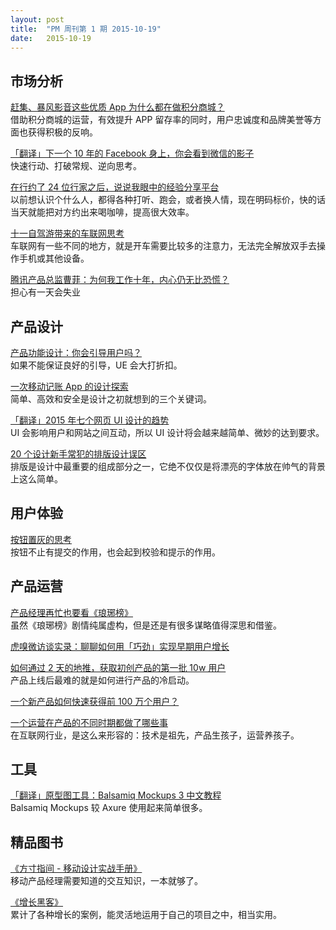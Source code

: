 ```yaml
---
layout: post
title:  "PM 周刊第 1 期 2015-10-19"
date:   2015-10-19
---
```


## 市场分析   

[赶集、暴风影音这些优质 App 为什么都在做积分商城？](http://mp.weixin.qq.com/s?__biz=MjM5NDEwMjg2MA==&mid=214174908&idx=1&sn=3cb17eb4be6e8b1b588411f3a82b3c54&scene=1&srcid=10150KPNwOMIvP2qidOf8jqE&from=groupmessage&isappinstalled=0#rd)     
借助积分商城的运营，有效提升 APP 留存率的同时，用户忠诚度和品牌美誉等方面也获得积极的反响。   

[「翻译」下一个 10 年的 Facebook 身上，你会看到微信的影子](http://www.geekpark.net/topics/213649)    
快速行动、打破常规、逆向思考。

[在行约了 24 位行家之后，说说我眼中的经验分享平台](http://mp.weixin.qq.com/s?__biz=MjM5NDA4MjAzMA==&mid=212391161&idx=1&sn=a22382702babc0ad5cbedd31b4872380&scene=1&srcid=1018ew65HQAtatPQqfmJurIM&from=groupmessage&isappinstalled=0#rd)    
以前想认识个什么人，都得各种打听、跑会，或者换人情，现在明码标价，快的话当天就能把对方约出来喝咖啡，提高很大效率。  

[十一自驾游带来的车联网思考](http://mp.weixin.qq.com/s?__biz=MjM5MDY2NjMyMw==&mid=212956346&idx=1&sn=d263297d3f5fbc22a0a5903461e4e557&scene=1&srcid=10154FilIXpYExTIxtsWNlbw&from=groupmessage&isappinstalled=0#rd)    
车联网有一些不同的地方，就是开车需要比较多的注意力，无法完全解放双手去操作手机或其他设备。  

[腾讯产品总监曹菲：为何我工作十年，内心仍无比恐慌？](http://mp.weixin.qq.com/s?__biz=MjM5ODEyNDA3Mg==&mid=400040564&idx=1&sn=9cc6285278419cb5b4bdbdce726fc44b&scene=2&srcid=1018Rhl3KmLtPlbwDHuC1zRT&from=timeline&isappinstalled=0&key=b410d3164f5f798e69250dff53acc7ab9de1b735e2fdfa23e7c616a86855eb89c3fff20f7979d2b6cc022cb1fa351234&ascene=0&uin=NDgwNzA1&devicetype=iMac+MacBookPro11%2C1+OSX+OSX+10.11+build(15A284)&version=11020201&pass_ticket=TrHCIWJHN%2BGsVgFnZoT7hQldUNZ91%2FgXL%2BLsYVUj93Y%3D)     
担心有一天会失业   

## 产品设计

[产品功能设计：你会引导用户吗？](http://mp.weixin.qq.com/s?__biz=MjM5NjA3ODI3Ng==&mid=208269348&idx=3&sn=50b9866bb6d31201a9574c7d1fb7c4ee&scene=1&srcid=10159q44kx3Bcpzd2CyVXpkB&from=groupmessage&isappinstalled=0#rd)    
如果不能保证良好的引导，UE 会大打折扣。 

[一次移动记账 App 的设计探索](http://isux.tencent.com/finance-mobile-app-design.html)    
简单、高效和安全是设计之初就想到的三个关键词。 

[「翻译」2015 年七个网页 UI 设计的趋势](http://ued.ctrip.com/blog/2015-seven-web-ui-design-trends.html)       
UI 会影响用户和网站之间互动，所以 UI 设计将会越来越简单、微妙的达到要求。  

[20 个设计新手常犯的排版设计误区](http://mp.weixin.qq.com/s?__biz=MjM5NjA3ODI3Ng==&mid=208269348&idx=2&sn=3b9c31fdb82c8eb25a1ce7102047f5f4&scene=1&srcid=10157W0PqT9httAXb5Dk4cI5&from=groupmessage&isappinstalled=0#rd)     
排版是设计中最重要的组成部分之一，它绝不仅仅是将漂亮的字体放在帅气的背景上这么简单。

## 用户体验

[按钮置灰的思考](http://ued.ctrip.com/blog/button-reset-grey-reflection.html)  
按钮不止有提交的作用，也会起到校验和提示的作用。  

## 产品运营

[产品经理再忙也要看《琅琊榜》](http://www.cyzone.cn/a/20151010/281523.html)     
虽然《琅琊榜》剧情纯属虚构，但是还是有很多谋略值得深思和借鉴。  

[虎嗅微访谈实录：聊聊如何用「巧劲」实现早期用户增长](http://mp.weixin.qq.com/s?__biz=MzA4NDk5OTgzMg==&mid=209244901&idx=1&sn=4f1c04591a958ec14caf8514878bf38e&scene=1&srcid=10158O4hhXiv9AIGdnsDdf9j&from=groupmessage&isappinstalled=0#rd)   

[如何通过 2 天的地推，获取初创产品的第一批 10w 用户](http://mp.weixin.qq.com/s?__biz=MjM5OTEwNjI2MA==&mid=210377033&idx=1&sn=e4a5acdf58a306f3815f0a18166fc65c&scene=1&srcid=1013nu3JztA00FeuJVrgxBgy&from=groupmessage&isappinstalled=0#rd)     
产品上线后最难的就是如何进行产品的冷启动。   

[一个新产品如何快速获得前 100 万个用户？](http://mp.weixin.qq.com/s?__biz=MjM5Mjk5NDE2MA==&mid=208914318&idx=4&sn=6aa2698c1cf51a7665894897249fc535&scene=1&srcid=1014GkN3QPRavdwEexiFzqwg&from=groupmessage&isappinstalled=0#rd)     

[一个运营在产品的不同时期都做了哪些事](http://mp.weixin.qq.com/s?__biz=MzIwMzA0MDcwMg==&mid=209096263&idx=1&sn=1efc2edd98a06fc4547907590bd14927&scene=1&srcid=1015WE2d9fy8YcDRCPwrUOiL&from=groupmessage&isappinstalled=0#rd)    
在互联网行业，是这么来形容的：技术是祖先，产品生孩子，运营养孩子。   

## 工具

[「翻译」原型图工具：Balsamiq Mockups 3 中文教程](http://wiki.jikexueyuan.com/project/balsamiq-mockups-doc/)   
Balsamiq Mockups 较 Axure 使用起来简单很多。   
   
## 精品图书

[《方寸指间 - 移动设计实战手册》](http://dwz.cn/fangcun)   
移动产品经理需要知道的交互知识，一本就够了。    

[《增长黑客》](http://dwz.cn/growth-hacker)   
累计了各种增长的案例，能灵活地运用于自己的项目之中，相当实用。   
 
